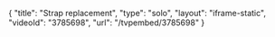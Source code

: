 {
    "title": "Strap replacement",
    "type": "solo",
    "layout": "iframe-static",
    "videoId": "3785698",
    "url": "\/tvpembed\/3785698"
}